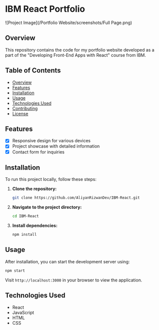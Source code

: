 
# IBM React Portfolio

![Project Image](/Portfolio Website/screenshots/Full Page.png)

## Overview

This repository contains the code for my portfolio website developed as a part of the "Developing Front-End Apps with React" course from IBM.

## Table of Contents

- [Overview](#overview)
- [Features](#features)
- [Installation](#installation)
- [Usage](#usage)
- [Technologies Used](#technologies-used)
- [Contributing](#contributing)
- [License](#license)

## Features

- [x] Responsive design for various devices
- [x] Project showcase with detailed information
- [x] Contact form for inquiries

## Installation

To run this project locally, follow these steps:

1. **Clone the repository:**

   ```bash
   git clone https://github.com/AliyanRizwanDev/IBM-React.git
   ```

2. **Navigate to the project directory:**

   ```bash
   cd IBM-React
   ```

3. **Install dependencies:**

   ```bash
   npm install
   ```

## Usage

After installation, you can start the development server using:

```bash
npm start
```

Visit `http://localhost:3000` in your browser to view the application.

## Technologies Used

- React
- JavaScript
- HTML
- CSS

